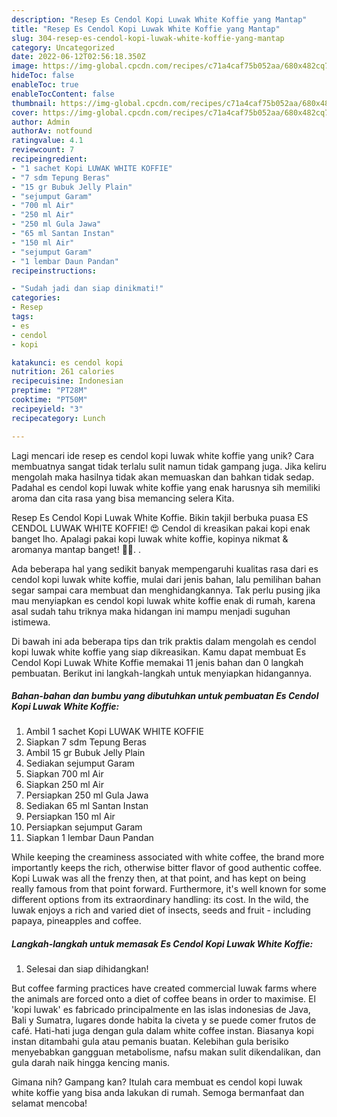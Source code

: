 ```yaml
---
description: "Resep Es Cendol Kopi Luwak White Koffie yang Mantap"
title: "Resep Es Cendol Kopi Luwak White Koffie yang Mantap"
slug: 304-resep-es-cendol-kopi-luwak-white-koffie-yang-mantap
category: Uncategorized
date: 2022-06-12T02:56:18.350Z
image: https://img-global.cpcdn.com/recipes/c71a4caf75b052aa/680x482cq70/es-cendol-kopi-luwak-white-koffie-foto-resep-utama.jpg
hideToc: false
enableToc: true
enableTocContent: false
thumbnail: https://img-global.cpcdn.com/recipes/c71a4caf75b052aa/680x482cq70/es-cendol-kopi-luwak-white-koffie-foto-resep-utama.jpg
cover: https://img-global.cpcdn.com/recipes/c71a4caf75b052aa/680x482cq70/es-cendol-kopi-luwak-white-koffie-foto-resep-utama.jpg
author: Admin
authorAv: notfound
ratingvalue: 4.1
reviewcount: 7
recipeingredient:
- "1 sachet Kopi LUWAK WHITE KOFFIE"
- "7 sdm Tepung Beras"
- "15 gr Bubuk Jelly Plain"
- "sejumput Garam"
- "700 ml Air"
- "250 ml Air"
- "250 ml Gula Jawa"
- "65 ml Santan Instan"
- "150 ml Air"
- "sejumput Garam"
- "1 lembar Daun Pandan"
recipeinstructions:

- "Sudah jadi dan siap dinikmati!"
categories:
- Resep
tags:
- es
- cendol
- kopi

katakunci: es cendol kopi 
nutrition: 261 calories
recipecuisine: Indonesian
preptime: "PT28M"
cooktime: "PT50M"
recipeyield: "3"
recipecategory: Lunch

---
```





Lagi mencari ide resep es cendol kopi luwak white koffie yang unik? Cara membuatnya sangat tidak terlalu sulit namun tidak gampang juga. Jika keliru mengolah maka hasilnya tidak akan memuaskan dan bahkan tidak sedap. Padahal es cendol kopi luwak white koffie yang enak harusnya sih memiliki aroma dan cita rasa yang bisa memancing selera Kita.





Resep Es Cendol Kopi Luwak White Koffie. Bikin takjil berbuka puasa ES CENDOL LUWAK WHITE KOFFIE! 😍 Cendol di kreasikan pakai kopi enak banget lho. Apalagi pakai kopi luwak white koffie, kopinya nikmat &amp; aromanya mantap banget! 🥰🤎. .

Ada beberapa hal yang sedikit banyak mempengaruhi kualitas rasa dari es cendol kopi luwak white koffie, mulai dari jenis bahan, lalu pemilihan bahan segar sampai cara membuat dan menghidangkannya. Tak perlu pusing jika mau menyiapkan es cendol kopi luwak white koffie enak di rumah, karena asal sudah tahu triknya maka hidangan ini mampu menjadi suguhan istimewa.






Di bawah ini ada beberapa tips dan trik praktis dalam mengolah es cendol kopi luwak white koffie yang siap dikreasikan. Kamu dapat membuat Es Cendol Kopi Luwak White Koffie memakai 11 jenis bahan dan 0 langkah pembuatan. Berikut ini langkah-langkah untuk menyiapkan hidangannya.

<!--inarticleads1-->

##### Bahan-bahan dan bumbu yang dibutuhkan untuk pembuatan Es Cendol Kopi Luwak White Koffie:

1. Ambil 1 sachet Kopi LUWAK WHITE KOFFIE
1. Siapkan 7 sdm Tepung Beras
1. Ambil 15 gr Bubuk Jelly Plain
1. Sediakan sejumput Garam
1. Siapkan 700 ml Air
1. Siapkan 250 ml Air
1. Persiapkan 250 ml Gula Jawa
1. Sediakan 65 ml Santan Instan
1. Persiapkan 150 ml Air
1. Persiapkan sejumput Garam
1. Siapkan 1 lembar Daun Pandan


While keeping the creaminess associated with white coffee, the brand more importantly keeps the rich, otherwise bitter flavor of good authentic coffee. Kopi Luwak was all the frenzy then, at that point, and has kept on being really famous from that point forward. Furthermore, it&#39;s well known for some different options from its extraordinary handling: its cost. In the wild, the luwak enjoys a rich and varied diet of insects, seeds and fruit - including papaya, pineapples and coffee. 

<!--inarticleads2-->

##### Langkah-langkah untuk memasak Es Cendol Kopi Luwak White Koffie:


1. Selesai dan siap dihidangkan!

But coffee farming practices have created commercial luwak farms where the animals are forced onto a diet of coffee beans in order to maximise. El &#39;kopi luwak&#39; es fabricado principalmente en las islas indonesias de Java, Bali y Sumatra, lugares donde habita la civeta y se puede comer frutos de café. Hati-hati juga dengan gula dalam white coffee instan. Biasanya kopi instan ditambahi gula atau pemanis buatan. Kelebihan gula berisiko menyebabkan gangguan metabolisme, nafsu makan sulit dikendalikan, dan gula darah naik hingga kencing manis. 

Gimana nih? Gampang kan? Itulah cara membuat es cendol kopi luwak white koffie yang bisa anda lakukan di rumah. Semoga bermanfaat dan selamat mencoba!
